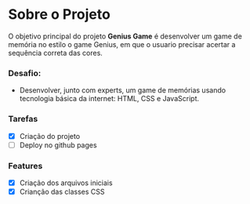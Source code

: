 # Sobre o Projeto

O objetivo principal do projeto **Genius Game** é desenvolver um game de memória no estilo o game Genius, em que o usuario precisar acertar a sequência correta das cores.

### Desafio:

- Desenvolver, junto com experts, um game de memórias usando tecnologia básica da internet: HTML, CSS e JavaScript.

### Tarefas

- [x] Criação do projeto
- [ ] Deploy no github pages

### Features

- [x] Criação dos arquivos iniciais
- [x] Crianção das classes CSS

